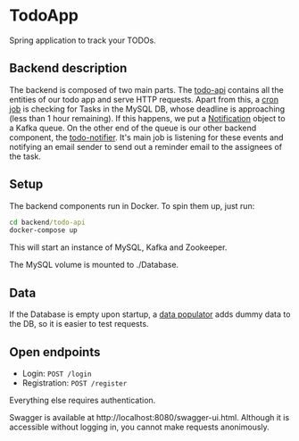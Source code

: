 # TodoApp
Spring application to track your TODOs.

## Backend description

The backend is composed of two main parts. The [todo-api](https://github.com/alkalmazasfejlesztes/alf-hf-2020t-naatho/tree/master/backend/todo-api) contains all the entities of our todo app and serve HTTP requests. Apart from this, a [cron job](https://github.com/alkalmazasfejlesztes/alf-hf-2020t-naatho/blob/master/backend/todo-api/src/main/java/com/naatho/todoapp/utils/ReminderScheduler.java) is checking for Tasks in the MySQL DB, whose deadline is approaching (less than 1 hour remaining). If this happens, we put a [Notification](https://github.com/alkalmazasfejlesztes/alf-hf-2020t-naatho/blob/master/backend/todo-common/src/main/java/com/naatho/todoapp/common/Notification.java) object to a Kafka queue. On the other end of the queue is our other backend component, the [todo-notifier](https://github.com/alkalmazasfejlesztes/alf-hf-2020t-naatho/tree/master/backend/todo-notifier). It's main job is listening for these events and notifying an email sender to send out a reminder email to the assignees of the task.

## Setup
The backend components run in Docker. To spin them up, just run:
```bat
cd backend/todo-api
docker-compose up
```
This will start an instance of MySQL, Kafka and Zookeeper.

The MySQL volume is mounted to ./Database.

## Data
If the Database is empty upon startup, a [data populator](https://github.com/alkalmazasfejlesztes/alf-hf-2020t-naatho/blob/master/backend/todo-api/src/main/java/com/naatho/todoapp/utils/DemoDataCreator.java) adds dummy data to the DB, so it is easier to test requests.

## Open endpoints
* Login: `POST /login`
* Registration: `POST /register`

Everything else requires authentication. 

Swagger is available at http://localhost:8080/swagger-ui.html. Although it is accessible without logging in, you cannot make requests anonimously.